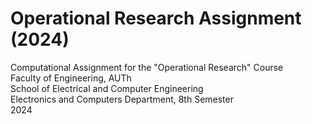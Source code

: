 # Operational Research Assignment (2024)

Computational Assignment for the "Operational Research" Course\
Faculty of Engineering, AUTh\
School of Electrical and Computer Engineering\
Electronics and Computers Department, 8th Semester\
2024


